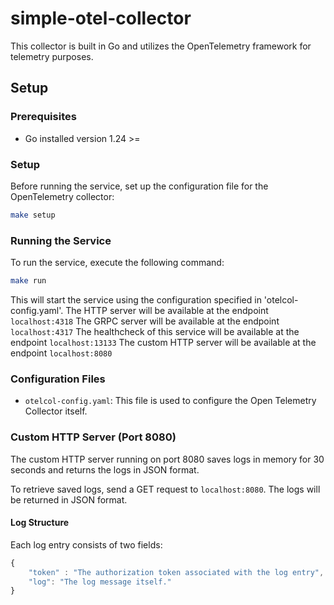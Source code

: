 # simple-otel-collector

This collector is built in Go and utilizes the OpenTelemetry framework for telemetry purposes.

## Setup

### Prerequisites

- Go installed version 1.24 >=

### Setup

Before running the service, set up the configuration file for the OpenTelemetry collector:

```bash
make setup
```

### Running the Service

To run the service, execute the following command:

```bash
make run
```

This will start the service using the configuration specified in 'otelcol-config.yaml'.
The HTTP server will be available at the endpoint `localhost:4318`
The GRPC server will be available at the endpoint `localhost:4317`
The healthcheck of this service will be available at the endpoint `localhost:13133`
The custom HTTP server will be available at the endpoint `localhost:8080`

### Configuration Files

- `otelcol-config.yaml`: This file is used to configure the Open Telemetry Collector itself.

### Custom HTTP Server (Port 8080)

The custom HTTP server running on port 8080 saves logs in memory for 30 seconds and returns the logs in JSON format.

To retrieve saved logs, send a GET request to `localhost:8080`.
The logs will be returned in JSON format.

#### Log Structure

Each log entry consists of two fields:

```javascript
{ 
    "token" : "The authorization token associated with the log entry",
    "log": "The log message itself." 
}
```

